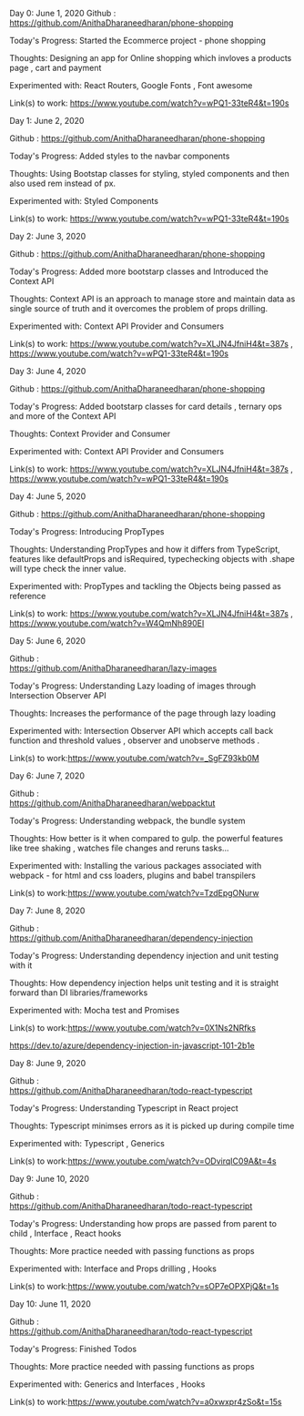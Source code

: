 

Day 0: June 1, 2020
Github :  https://github.com/AnithaDharaneedharan/phone-shopping

Today's Progress: Started the Ecommerce project - phone shopping  

Thoughts: Designing an app for Online shopping which invloves a products page , cart and payment 

Experimented with: React Routers, Google Fonts , Font awesome

Link(s) to work: https://www.youtube.com/watch?v=wPQ1-33teR4&t=190s



Day 1: June 2, 2020

Github :  https://github.com/AnithaDharaneedharan/phone-shopping

Today's Progress: Added styles to the navbar components

Thoughts: Using Bootstap classes for styling, styled components and then also used rem instead of px.

Experimented with: Styled Components

Link(s) to work: https://www.youtube.com/watch?v=wPQ1-33teR4&t=190s


Day 2: June 3, 2020

Github :  https://github.com/AnithaDharaneedharan/phone-shopping

Today's Progress: Added more bootstarp classes and Introduced the Context API 

Thoughts: Context API is an approach to manage store and maintain data as single source of truth and it overcomes the problem of props drilling.

Experimented with: Context API Provider and Consumers

Link(s) to work: https://www.youtube.com/watch?v=XLJN4JfniH4&t=387s , https://www.youtube.com/watch?v=wPQ1-33teR4&t=190s

Day 3: June 4, 2020

Github :  https://github.com/AnithaDharaneedharan/phone-shopping

Today's Progress: Added bootstarp classes for card details , ternary ops and more of the Context API 

Thoughts: Context Provider and Consumer

Experimented with: Context API Provider and Consumers

Link(s) to work: https://www.youtube.com/watch?v=XLJN4JfniH4&t=387s , https://www.youtube.com/watch?v=wPQ1-33teR4&t=190s

Day 4: June 5, 2020

Github :  https://github.com/AnithaDharaneedharan/phone-shopping

Today's Progress: Introducing PropTypes

Thoughts: Understanding PropTypes and how it differs from TypeScript, features like defaultProps and isRequired, typechecking objects with .shape will type check the inner value.

Experimented with: PropTypes and tackling the  Objects being passed as reference

Link(s) to work: https://www.youtube.com/watch?v=XLJN4JfniH4&t=387s , https://www.youtube.com/watch?v=W4QmNh890EI



Day 5: June 6, 2020

Github :  
https://github.com/AnithaDharaneedharan/lazy-images

Today's Progress: Understanding Lazy loading of images through Intersection Observer API

Thoughts: Increases the performance of the page through lazy loading

Experimented with: Intersection Observer API which accepts call back function and threshold values , observer and unobserve methods .

Link(s) to work:https://www.youtube.com/watch?v=_SgFZ93kb0M

Day 6: June 7, 2020

Github :  
https://github.com/AnithaDharaneedharan/webpacktut

Today's Progress: Understanding webpack, the bundle system

Thoughts: How better is it when compared to gulp. the powerful features like tree shaking , watches file changes and reruns tasks...

Experimented with: Installing the various packages associated with webpack - for html and css loaders, plugins and babel transpilers

Link(s) to work:https://www.youtube.com/watch?v=TzdEpgONurw


Day 7: June 8, 2020

Github :  
https://github.com/AnithaDharaneedharan/dependency-injection

Today's Progress: Understanding dependency injection and unit testing with it

Thoughts: How dependency injection helps unit testing and it is straight forward than DI libraries/frameworks

Experimented with: Mocha test and Promises 

Link(s) to work:https://www.youtube.com/watch?v=0X1Ns2NRfks

https://dev.to/azure/dependency-injection-in-javascript-101-2b1e

Day 8: June 9, 2020

Github :  
https://github.com/AnithaDharaneedharan/todo-react-typescript

Today's Progress: Understanding Typescript in React project

Thoughts: Typescript minimses errors as it is picked up during compile time

Experimented with: Typescript , Generics

Link(s) to work:https://www.youtube.com/watch?v=ODvirqIC09A&t=4s

Day 9: June 10, 2020

Github :  
https://github.com/AnithaDharaneedharan/todo-react-typescript

Today's Progress: Understanding how props are passed from parent to child ,  Interface , React hooks

Thoughts: More practice needed with passing functions as props

Experimented with: Interface and Props drilling , Hooks

Link(s) to work:https://www.youtube.com/watch?v=sOP7eOPXPjQ&t=1s

Day 10: June 11, 2020

Github :  
https://github.com/AnithaDharaneedharan/todo-react-typescript

Today's Progress: Finished Todos

Thoughts: More practice needed with passing functions as props

Experimented with: Generics and Interfaces , Hooks 

Link(s) to work:https://www.youtube.com/watch?v=a0xwxpr4zSo&t=15s



